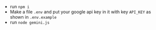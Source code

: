 - run `npm i`
- Make a file `.env` and put your google api key in it with key `API_KEY` as shown in `.env.example`
- run `node gemini.js`
